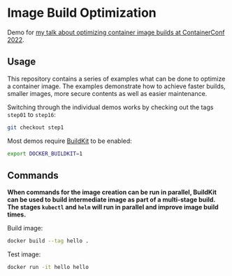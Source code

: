 # Image Build Optimization

Demo for [my talk about optimizing container image builds at ContainerConf 2022]().

## Usage

This repository contains a series of examples what can be done to optimize a container image. The examples demonstrate how to achieve faster builds, smaller images, more secure contents as well as easier maintenance.

Switching through the individual demos works by checking out the tags `step01` to `step16`:

```bash
git checkout step1
```

Most demos require [BuildKit](https://github.com/moby/buildkit) to be enabled:

```bash
export DOCKER_BUILDKIT=1
```

## Commands

**When commands for the image creation can be run in parallel, BuildKit can be used to build intermediate image as part of a multi-stage build. The stages `kubectl` and `helm` will run in parallel and improve image build times.**

Build image:

```bash
docker build --tag hello .
```

Test image:

```bash
docker run -it hello hello
```
